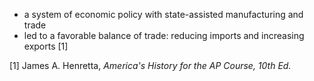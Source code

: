 - a system of economic policy with state-assisted manufacturing and trade
- led to a favorable balance of trade: reducing imports and increasing exports [1]

[1] James A. Henretta, *America's History for the AP Course, 10th Ed.*
